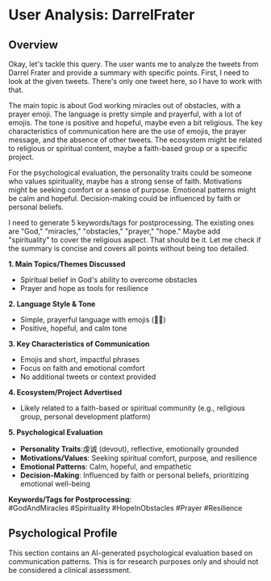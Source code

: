# User Analysis: DarrelFrater

## Overview

<think>
Okay, let's tackle this query. The user wants me to analyze the tweets from Darrel Frater and provide a summary with specific points. First, I need to look at the given tweets. There's only one tweet here, so I have to work with that.

The main topic is about God working miracles out of obstacles, with a prayer emoji. The language is pretty simple and prayerful, with a lot of emojis. The tone is positive and hopeful, maybe even a bit religious. The key characteristics of communication here are the use of emojis, the prayer message, and the absence of other tweets. The ecosystem might be related to religious or spiritual content, maybe a faith-based group or a specific project. 

For the psychological evaluation, the personality traits could be someone who values spirituality, maybe has a strong sense of faith. Motivations might be seeking comfort or a sense of purpose. Emotional patterns might be calm and hopeful. Decision-making could be influenced by faith or personal beliefs.

I need to generate 5 keywords/tags for postprocessing. The existing ones are "God," "miracles," "obstacles," "prayer," "hope." Maybe add "spirituality" to cover the religious aspect. That should be it. Let me check if the summary is concise and covers all points without being too detailed.
</think>

**1. Main Topics/Themes Discussed**  
- Spiritual belief in God's ability to overcome obstacles  
- Prayer and hope as tools for resilience  

**2. Language Style & Tone**  
- Simple, prayerful language with emojis (🙏🏿)  
- Positive, hopeful, and calm tone  

**3. Key Characteristics of Communication**  
- Emojis and short, impactful phrases  
- Focus on faith and emotional comfort  
- No additional tweets or context provided  

**4. Ecosystem/Project Advertised**  
- Likely related to a faith-based or spiritual community (e.g., religious group, personal development platform)  

**5. Psychological Evaluation**  
- **Personality Traits**:虔诚 (devout), reflective, emotionally grounded  
- **Motivations/Values**: Seeking spiritual comfort, purpose, and resilience  
- **Emotional Patterns**: Calm, hopeful, and empathetic  
- **Decision-Making**: Influenced by faith or personal beliefs, prioritizing emotional well-being  

**Keywords/Tags for Postprocessing**:  
#GodAndMiracles #Spirituality #HopeInObstacles #Prayer #Resilience

## Psychological Profile

This section contains an AI-generated psychological evaluation based on communication patterns. This is for research purposes only and should not be considered a clinical assessment.